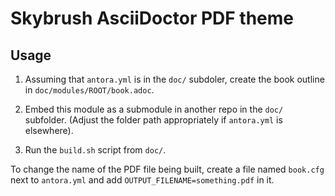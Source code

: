 Skybrush AsciiDoctor PDF theme
==============================

Usage
-----

1. Assuming that `antora.yml` is in the `doc/` subdoler, create the book
   outline in `doc/modules/ROOT/book.adoc`.

2. Embed this module as a submodule in another repo in the `doc/` subfolder.
   (Adjust the folder path appropriately if `antora.yml` is elsewhere).

3. Run the `build.sh` script from `doc/`.


To change the name of the PDF file being built, create a file named `book.cfg`
next to `antora.yml` and add `OUTPUT_FILENAME=something.pdf` in it.

